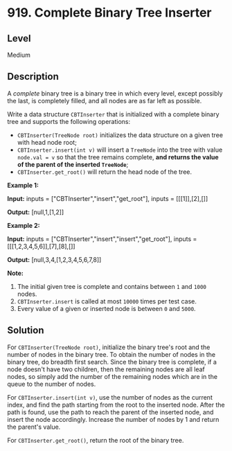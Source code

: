 # 919. Complete Binary Tree Inserter
## Level
Medium

## Description
A *complete* binary tree is a binary tree in which every level, except possibly the last, is completely filled, and all nodes are as far left as possible.

Write a data structure `CBTInserter` that is initialized with a complete binary tree and supports the following operations:

* `CBTInserter(TreeNode root)` initializes the data structure on a given tree with head node root;
* `CBTInserter.insert(int v)` will insert a `TreeNode` into the tree with value `node.val = v` so that the tree remains complete, **and returns the value of the parent of the inserted `TreeNode`**;
* `CBTInserter.get_root()` will return the head node of the tree.

**Example 1:**

**Input:** inputs = ["CBTInserter","insert","get_root"], inputs = [[[1]],[2],[]]

**Output:** [null,1,[1,2]]

**Example 2:**

**Input:** inputs = ["CBTInserter","insert","insert","get_root"], inputs = [[[1,2,3,4,5,6]],[7],[8],[]]

**Output:** [null,3,4,[1,2,3,4,5,6,7,8]]

**Note:**

1. The initial given tree is complete and contains between `1` and `1000` nodes.
2. `CBTInserter.insert` is called at most `10000` times per test case.
3. Every value of a given or inserted node is between `0` and `5000`.

## Solution
For `CBTInserter(TreeNode root)`, initialize the binary tree's root and the number of nodes in the binary tree. To obtain the number of nodes in the binary tree, do breadth first search. Since the binary tree is complete, if a node doesn't have two children, then the remaining nodes are all leaf nodes, so simply add the number of the remaining nodes which are in the queue to the number of nodes.

For `CBTInserter.insert(int v)`, use the number of nodes as the current index, and find the path starting from the root to the inserted node. After the path is found, use the path to reach the parent of the inserted node, and insert the node accordingly. Increase the number of nodes by 1 and return the parent's value.

For `CBTInserter.get_root()`, return the root of the binary tree.
